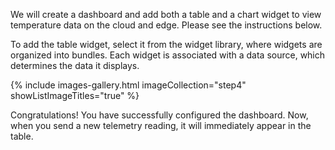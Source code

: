 We will create a dashboard and add both a table and a chart widget to view temperature data on the cloud and edge. 
Please see the instructions below.

To add the table widget, select it from the widget library, where widgets are organized into bundles. 
Each widget is associated with a data source, which determines the data it displays.

{% include images-gallery.html imageCollection="step4" showListImageTitles="true" %}

Congratulations! You have successfully configured the dashboard. Now, when you send a new telemetry reading, it will immediately appear in the table.
